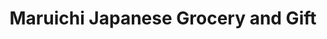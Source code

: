 ---
title: "Maruichi Japanese Grocery and Gift"
url: /rockville/maruichi-japanese-grocery-and-gift/
shop: Supermarkt
---